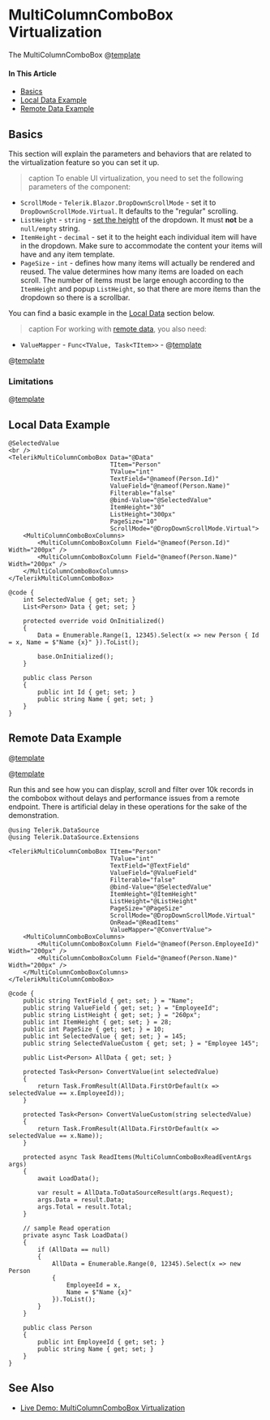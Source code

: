 
# MultiColumnComboBox Virtualization

The MultiColumnComboBox @[template](/_contentTemplates/common/dropdowns-virtualization.md#value-proposition)

#### In This Article

* [Basics](#basics)
* [Local Data Example](#local-data-example)
* [Remote Data Example](#remote-data-example)

## Basics

This section will explain the parameters and behaviors that are related to the virtualization feature so you can set it up.

>caption To enable UI virtualization, you need to set the following parameters of the component:

* `ScrollMode` - `Telerik.Blazor.DropDownScrollMode` - set it to `DropDownScrollMode.Virtual`. It defaults to the "regular" scrolling.
* `ListHeight` - `string` - [set the height](slug:common-features/dimensions) of the dropdown. It must **not** be a `null/empty` string.
* `ItemHeight` - `decimal` - set it to the height each individual item will have in the dropdown. Make sure to accommodate the content your items will have and any item template.
* `PageSize` - `int` - defines how many items will actually be rendered and reused. The value determines how many items are loaded on each scroll. The number of items must be large enough according to the `ItemHeight` and popup `ListHeight`, so that there are more items than the dropdown so there is a scrollbar.

You can find a basic example in the [Local Data](#local-data-example) section below.

>caption For working with [remote data](#remote-data-example), you also need:

* `ValueMapper` - `Func<TValue, Task<TItem>>` - @[template](/_contentTemplates/common/dropdowns-virtualization.md#value-mapper-text)

@[template](/_contentTemplates/common/dropdowns-virtualization.md#remote-data-specifics)

### Limitations

@[template](/_contentTemplates/common/dropdowns-virtualization.md#limitations)

## Local Data Example

````RAZOR
@SelectedValue
<br />
<TelerikMultiColumnComboBox Data="@Data"
                            TItem="Person"
                            TValue="int"
                            TextField="@nameof(Person.Id)"
                            ValueField="@nameof(Person.Name)"
                            Filterable="false"
                            @bind-Value="@SelectedValue"
                            ItemHeight="30"
                            ListHeight="300px"
                            PageSize="10"
                            ScrollMode="@DropDownScrollMode.Virtual">
    <MultiColumnComboBoxColumns>
        <MultiColumnComboBoxColumn Field="@nameof(Person.Id)" Width="200px" />
        <MultiColumnComboBoxColumn Field="@nameof(Person.Name)" Width="200px" />
    </MultiColumnComboBoxColumns>
</TelerikMultiColumnComboBox>

@code {
    int SelectedValue { get; set; }
    List<Person> Data { get; set; }

    protected override void OnInitialized()
    {
        Data = Enumerable.Range(1, 12345).Select(x => new Person { Id = x, Name = $"Name {x}" }).ToList();

        base.OnInitialized();
    }

    public class Person
    {
        public int Id { get; set; }
        public string Name { get; set; }
    }
}
````

## Remote Data Example

@[template](/_contentTemplates/common/dropdowns-virtualization.md#remote-data-sample-intro)

@[template](/_contentTemplates/common/dropdowns-virtualization.md#value-mapper-in-remote-example)

Run this and see how you can display, scroll and filter over 10k records in the combobox without delays and performance issues from a remote endpoint. There is artificial delay in these operations for the sake of the demonstration.

````RAZOR
@using Telerik.DataSource
@using Telerik.DataSource.Extensions

<TelerikMultiColumnComboBox TItem="Person"
                            TValue="int"
                            TextField="@TextField"
                            ValueField="@ValueField"
                            Filterable="false"
                            @bind-Value="@SelectedValue"
                            ItemHeight="@ItemHeight"
                            ListHeight="@ListHeight"
                            PageSize="@PageSize"
                            ScrollMode="@DropDownScrollMode.Virtual"
                            OnRead="@ReadItems"
                            ValueMapper="@ConvertValue">
    <MultiColumnComboBoxColumns>
        <MultiColumnComboBoxColumn Field="@nameof(Person.EmployeeId)" Width="200px" />
        <MultiColumnComboBoxColumn Field="@nameof(Person.Name)" Width="200px" />
    </MultiColumnComboBoxColumns>
</TelerikMultiColumnComboBox>

@code {
    public string TextField { get; set; } = "Name";
    public string ValueField { get; set; } = "EmployeeId";
    public string ListHeight { get; set; } = "260px";
    public int ItemHeight { get; set; } = 28;
    public int PageSize { get; set; } = 10;
    public int SelectedValue { get; set; } = 145;
    public string SelectedValueCustom { get; set; } = "Employee 145";

    public List<Person> AllData { get; set; }

    protected Task<Person> ConvertValue(int selectedValue)
    {
        return Task.FromResult(AllData.FirstOrDefault(x => selectedValue == x.EmployeeId));
    }

    protected Task<Person> ConvertValueCustom(string selectedValue)
    {
        return Task.FromResult(AllData.FirstOrDefault(x => selectedValue == x.Name));
    }

    protected async Task ReadItems(MultiColumnComboBoxReadEventArgs args)
    {
        await LoadData();

        var result = AllData.ToDataSourceResult(args.Request);
        args.Data = result.Data;
        args.Total = result.Total;
    }

    // sample Read operation
    private async Task LoadData()
    {
        if (AllData == null)
        {
            AllData = Enumerable.Range(0, 12345).Select(x => new Person
            {
                EmployeeId = x,
                Name = $"Name {x}"
            }).ToList();
        }
    }

    public class Person
    {
        public int EmployeeId { get; set; }
        public string Name { get; set; }
    }
}
````

## See Also

* [Live Demo: MultiColumnComboBox Virtualization](https://demos.telerik.com/blazor-ui/multicolumncombobox/virtualization)


